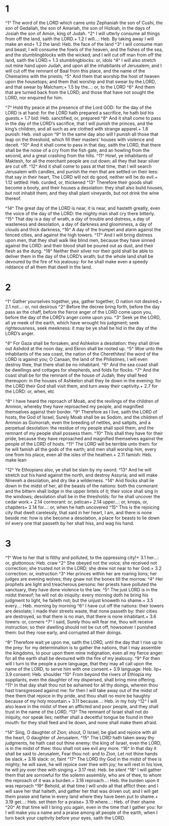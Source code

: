 # 1 
^1^ The word of the LORD which came unto Zephaniah the son of Cushi, the son of Gedaliah, the son of Amariah, the son of Hizkiah, in the days of Josiah the son of Amon, king of Judah. ^2^ I will utterly consume all things from off the land, saith the LORD.+ 1.2 I will…: Heb. By taking away I will make an end+ 1.2 the land: Heb. the face of the land ^3^ I will consume man and beast; I will consume the fowls of the heaven, and the fishes of the sea, and the stumblingblocks with the wicked; and I will cut off man from off the land, saith the LORD.+ 1.3 stumblingblocks: or, idols ^4^ I will also stretch out mine hand upon Judah, and upon all the inhabitants of Jerusalem; and I will cut off the remnant of Baal from this place, and the name of the Chemarims with the priests; ^5^ And them that worship the host of heaven upon the housetops; and them that worship and that swear by the LORD, and that swear by Malcham;+ 1.5 by the…: or, to the LORD ^6^ And them that are turned back from the LORD; and those that have not sought the LORD, nor enquired for him. 

^7^ Hold thy peace at the presence of the Lord GOD: for the day of the LORD is at hand: for the LORD hath prepared a sacrifice, he hath bid his guests.+ 1.7 bid: Heb. sanctified, or, prepared ^8^ And it shall come to pass in the day of the LORD’s sacrifice, that I will punish the princes, and the king’s children, and all such as are clothed with strange apparel.+ 1.8 punish: Heb. visit upon ^9^ In the same day also will I punish all those that leap on the threshold, which fill their masters’ houses with violence and deceit. ^10^ And it shall come to pass in that day, saith the LORD, that there shall be the noise of a cry from the fish gate, and an howling from the second, and a great crashing from the hills. ^11^ Howl, ye inhabitants of Maktesh, for all the merchant people are cut down; all they that bear silver are cut off. ^12^ And it shall come to pass at that time, that I will search Jerusalem with candles, and punish the men that are settled on their lees: that say in their heart, The LORD will not do good, neither will he do evil.+ 1.12 settled: Heb. curded, or, thickened ^13^ Therefore their goods shall become a booty, and their houses a desolation: they shall also build houses, but not inhabit them; and they shall plant vineyards, but not drink the wine thereof. 

^14^ The great day of the LORD is near, it is near, and hasteth greatly, even the voice of the day of the LORD: the mighty man shall cry there bitterly. ^15^ That day is a day of wrath, a day of trouble and distress, a day of wasteness and desolation, a day of darkness and gloominess, a day of clouds and thick darkness, ^16^ A day of the trumpet and alarm against the fenced cities, and against the high towers. ^17^ And I will bring distress upon men, that they shall walk like blind men, because they have sinned against the LORD: and their blood shall be poured out as dust, and their flesh as the dung. ^18^ Neither their silver nor their gold shall be able to deliver them in the day of the LORD’s wrath; but the whole land shall be devoured by the fire of his jealousy: for he shall make even a speedy riddance of all them that dwell in the land. 

# 2 
^1^ Gather yourselves together, yea, gather together, O nation not desired;+ 2.1 not…: or, not desirous ^2^ Before the decree bring forth, before the day pass as the chaff, before the fierce anger of the LORD come upon you, before the day of the LORD’s anger come upon you. ^3^ Seek ye the LORD, all ye meek of the earth, which have wrought his judgment; seek righteousness, seek meekness: it may be ye shall be hid in the day of the LORD’s anger. 

^4^ For Gaza shall be forsaken, and Ashkelon a desolation: they shall drive out Ashdod at the noon day, and Ekron shall be rooted up. ^5^ Woe unto the inhabitants of the sea coast, the nation of the Cherethites! the word of the LORD is against you; O Canaan, the land of the Philistines, I will even destroy thee, that there shall be no inhabitant. ^6^ And the sea coast shall be dwellings and cottages for shepherds, and folds for flocks. ^7^ And the coast shall be for the remnant of the house of Judah; they shall feed thereupon: in the houses of Ashkelon shall they lie down in the evening: for the LORD their God shall visit them, and turn away their captivity.+ 2.7 for the LORD: or, when, etc 

^8^ I have heard the reproach of Moab, and the revilings of the children of Ammon, whereby they have reproached my people, and magnified themselves against their border. ^9^ Therefore as I live, saith the LORD of hosts, the God of Israel, Surely Moab shall be as Sodom, and the children of Ammon as Gomorrah, even the breeding of nettles, and saltpits, and a perpetual desolation: the residue of my people shall spoil them, and the remnant of my people shall possess them. ^10^ This shall they have for their pride, because they have reproached and magnified themselves against the people of the LORD of hosts. ^11^ The LORD will be terrible unto them: for he will famish all the gods of the earth; and men shall worship him, every one from his place, even all the isles of the heathen.+ 2.11 famish: Heb. make lean 

^12^ Ye Ethiopians also, ye shall be slain by my sword. ^13^ And he will stretch out his hand against the north, and destroy Assyria; and will make Nineveh a desolation, and dry like a wilderness. ^14^ And flocks shall lie down in the midst of her, all the beasts of the nations: both the cormorant and the bittern shall lodge in the upper lintels of it; their voice shall sing in the windows; desolation shall be in the thresholds: for he shall uncover the cedar work.+ 2.14 cormorant: or, pelican+ 2.14 upper…: or, knops, or, chapiters+ 2.14 for…: or, when he hath uncovered ^15^ This is the rejoicing city that dwelt carelessly, that said in her heart, I am, and there is none beside me: how is she become a desolation, a place for beasts to lie down in! every one that passeth by her shall hiss, and wag his hand. 

# 3 
^1^ Woe to her that is filthy and polluted, to the oppressing city!+ 3.1 her…: or, gluttonous: Heb. craw ^2^ She obeyed not the voice; she received not correction; she trusted not in the LORD; she drew not near to her God.+ 3.2 correction: or, instruction ^3^ Her princes within her are roaring lions; her judges are evening wolves; they gnaw not the bones till the morrow. ^4^ Her prophets are light and treacherous persons: her priests have polluted the sanctuary, they have done violence to the law. ^5^ The just LORD is in the midst thereof; he will not do iniquity: every morning doth he bring his judgment to light, he faileth not; but the unjust knoweth no shame.+ 3.5 every…: Heb. morning by morning ^6^ I have cut off the nations: their towers are desolate; I made their streets waste, that none passeth by: their cities are destroyed, so that there is no man, that there is none inhabitant.+ 3.6 towers: or, corners ^7^ I said, Surely thou wilt fear me, thou wilt receive instruction; so their dwelling should not be cut off, howsoever I punished them: but they rose early, and corrupted all their doings. 

^8^ Therefore wait ye upon me, saith the LORD, until the day that I rise up to the prey: for my determination is to gather the nations, that I may assemble the kingdoms, to pour upon them mine indignation, even all my fierce anger: for all the earth shall be devoured with the fire of my jealousy. ^9^ For then will I turn to the people a pure language, that they may all call upon the name of the LORD, to serve him with one consent.+ 3.9 language: Heb. lip+ 3.9 consent: Heb. shoulder ^10^ From beyond the rivers of Ethiopia my suppliants, even the daughter of my dispersed, shall bring mine offering. ^11^ In that day shalt thou not be ashamed for all thy doings, wherein thou hast transgressed against me: for then I will take away out of the midst of thee them that rejoice in thy pride, and thou shalt no more be haughty because of my holy mountain.+ 3.11 because…: Heb. in my holy ^12^ I will also leave in the midst of thee an afflicted and poor people, and they shall trust in the name of the LORD. ^13^ The remnant of Israel shall not do iniquity, nor speak lies; neither shall a deceitful tongue be found in their mouth: for they shall feed and lie down, and none shall make them afraid. 

^14^ Sing, O daughter of Zion; shout, O Israel; be glad and rejoice with all the heart, O daughter of Jerusalem. ^15^ The LORD hath taken away thy judgments, he hath cast out thine enemy: the king of Israel, even the LORD, is in the midst of thee: thou shalt not see evil any more. ^16^ In that day it shall be said to Jerusalem, Fear thou not: and to Zion, Let not thine hands be slack.+ 3.16 slack: or, faint ^17^ The LORD thy God in the midst of thee is mighty; he will save, he will rejoice over thee with joy; he will rest in his love, he will joy over thee with singing.+ 3.17 rest: Heb. be silent ^18^ I will gather them that are sorrowful for the solemn assembly, who are of thee, to whom the reproach of it was a burden.+ 3.18 reproach…: Heb. the burden upon it was reproach ^19^ Behold, at that time I will undo all that afflict thee: and I will save her that halteth, and gather her that was driven out; and I will get them praise and fame in every land where they have been put to shame.+ 3.19 get…: Heb. set them for a praise+ 3.19 where…: Heb. of their shame ^20^ At that time will I bring you again, even in the time that I gather you: for I will make you a name and a praise among all people of the earth, when I turn back your captivity before your eyes, saith the LORD. 